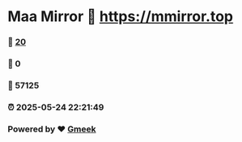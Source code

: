 # Maa Mirror :link: https://mmirror.top 
### :page_facing_up: [20](https://mmirror.top/tag.html) 
### :speech_balloon: 0 
### :hibiscus: 57125 
### :alarm_clock: 2025-05-24 22:21:49 
### Powered by :heart: [Gmeek](https://github.com/Meekdai/Gmeek)

